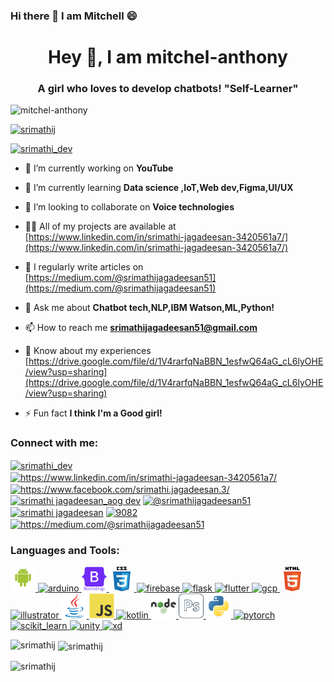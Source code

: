 ### Hi there 👋 I am Mitchell 😄

<!--
**Mitchell-Anthony/Mitchell-Anthony** is a ✨ _special_ ✨ repository because its `README.md` (this file) appears on your GitHub profile.

Here are some ideas to get you started:

- 🔭 I’m currently working on ...
- 🌱 I’m currently learning ...
- 👯 I’m looking to collaborate on ...
- 🤔 I’m looking for help with ...
- 💬 Ask me about ...
- 📫 How to reach me: ...
- 😄 Pronouns: ...
- ⚡ Fun fact: ...
-->
<h1 align="center">Hey 👋, I am mitchel-anthony</h1>
<h3 align="center">A girl who loves to develop chatbots! "Self-Learner"</h3>

<p align="left"> <img src="https://komarev.com/ghpvc/?username=mitchell-anthony&label=Profile%20views&color=blueviolet&style=flat" alt="mitchel-anthony" /> </p>

<p align="left"> <a href="https://github.com/ryo-ma/github-profile-trophy"><img src="https://github-profile-trophy.vercel.app/?username=mitchell-anthony" alt="srimathij" /></a> </p>

<p align="left"> <a href="https://twitter.com/srimathi_dev" target="blank"><img src="https://img.shields.io/twitter/follow/srimathi_dev?logo=twitter&style=for-the-badge" alt="srimathi_dev" /></a> </p>

- 🔭 I’m currently working on **YouTube**

- 🌱 I’m currently learning **Data science ,IoT,Web dev,Figma,UI/UX**

- 👯 I’m looking to collaborate on **Voice technologies**

- 👨‍💻 All of my projects are available at [https://www.linkedin.com/in/srimathi-jagadeesan-3420561a7/](https://www.linkedin.com/in/srimathi-jagadeesan-3420561a7/)

- 📝 I regularly write articles on [https://medium.com/@srimathijagadeesan51](https://medium.com/@srimathijagadeesan51)

- 💬 Ask me about **Chatbot tech,NLP,IBM Watson,ML,Python!**

- 📫 How to reach me **srimathijagadeesan51@gmail.com**

- 📄 Know about my experiences [https://drive.google.com/file/d/1V4rarfqNaBBN_1esfwQ64aG_cL6lyOHE/view?usp=sharing](https://drive.google.com/file/d/1V4rarfqNaBBN_1esfwQ64aG_cL6lyOHE/view?usp=sharing)

- ⚡ Fun fact **I think I'm a Good girl!**

<h3 align="left">Connect with me:</h3>
<p align="left">
<a href="https://twitter.com/srimathi_dev" target="blank"><img align="center" src="https://cdn.jsdelivr.net/npm/simple-icons@3.0.1/icons/twitter.svg" alt="srimathi_dev" height="30" width="40" /></a>
<a href="https://linkedin.com/in/https://www.linkedin.com/in/srimathi-jagadeesan-3420561a7/" target="blank"><img align="center" src="https://cdn.jsdelivr.net/npm/simple-icons@3.0.1/icons/linkedin.svg" alt="https://www.linkedin.com/in/srimathi-jagadeesan-3420561a7/" height="30" width="40" /></a>
<a href="https://fb.com/https://www.facebook.com/srimathi.jagadeesan.3/" target="blank"><img align="center" src="https://cdn.jsdelivr.net/npm/simple-icons@3.0.1/icons/facebook.svg" alt="https://www.facebook.com/srimathi.jagadeesan.3/" height="30" width="40" /></a>
<a href="https://instagram.com/srimathi jagadeesan_aog dev" target="blank"><img align="center" src="https://cdn.jsdelivr.net/npm/simple-icons@3.0.1/icons/instagram.svg" alt="srimathi jagadeesan_aog dev" height="30" width="40" /></a>
<a href="https://medium.com/@srimathijagadeesan51" target="blank"><img align="center" src="https://cdn.jsdelivr.net/npm/simple-icons@3.0.1/icons/medium.svg" alt="@srimathijagadeesan51" height="30" width="40" /></a>
<a href="https://www.youtube.com/c/srimathi jagadeesan" target="blank"><img align="center" src="https://cdn.jsdelivr.net/npm/simple-icons@3.0.1/icons/youtube.svg" alt="srimathi jagadeesan" height="30" width="40" /></a>
<a href="https://discord.gg/9082" target="blank"><img align="center" src="https://cdn.jsdelivr.net/npm/simple-icons@3.0.1/icons/discord.svg" alt="9082" height="30" width="40" /></a>
<a href="/https://medium.com/@srimathijagadeesan51" target="blank"><img align="center" src="https://cdn.jsdelivr.net/npm/simple-icons@3.0.1/icons/rss.svg" alt="https://medium.com/@srimathijagadeesan51" height="30" width="40" /></a>
</p>

<h3 align="left">Languages and Tools:</h3>
<p align="left"> <a href="https://developer.android.com" target="_blank"> <img src="https://raw.githubusercontent.com/devicons/devicon/master/icons/android/android-original-wordmark.svg" alt="android" width="40" height="40"/> </a> <a href="https://www.arduino.cc/" target="_blank"> <img src="https://cdn.worldvectorlogo.com/logos/arduino-1.svg" alt="arduino" width="40" height="40"/> </a> <a href="https://getbootstrap.com" target="_blank"> <img src="https://raw.githubusercontent.com/devicons/devicon/master/icons/bootstrap/bootstrap-plain-wordmark.svg" alt="bootstrap" width="40" height="40"/> </a> <a href="https://www.w3schools.com/css/" target="_blank"> <img src="https://raw.githubusercontent.com/devicons/devicon/master/icons/css3/css3-original-wordmark.svg" alt="css3" width="40" height="40"/> </a> <a href="https://firebase.google.com/" target="_blank"> <img src="https://www.vectorlogo.zone/logos/firebase/firebase-icon.svg" alt="firebase" width="40" height="40"/> </a> <a href="https://flask.palletsprojects.com/" target="_blank"> <img src="https://www.vectorlogo.zone/logos/pocoo_flask/pocoo_flask-icon.svg" alt="flask" width="40" height="40"/> </a> <a href="https://flutter.dev" target="_blank"> <img src="https://www.vectorlogo.zone/logos/flutterio/flutterio-icon.svg" alt="flutter" width="40" height="40"/> </a> <a href="https://cloud.google.com" target="_blank"> <img src="https://www.vectorlogo.zone/logos/google_cloud/google_cloud-icon.svg" alt="gcp" width="40" height="40"/> </a> <a href="https://www.w3.org/html/" target="_blank"> <img src="https://raw.githubusercontent.com/devicons/devicon/master/icons/html5/html5-original-wordmark.svg" alt="html5" width="40" height="40"/> </a> <a href="https://www.adobe.com/in/products/illustrator.html" target="_blank"> <img src="https://www.vectorlogo.zone/logos/adobe_illustrator/adobe_illustrator-icon.svg" alt="illustrator" width="40" height="40"/> </a> <a href="https://www.java.com" target="_blank"> <img src="https://raw.githubusercontent.com/devicons/devicon/master/icons/java/java-original.svg" alt="java" width="40" height="40"/> </a> <a href="https://developer.mozilla.org/en-US/docs/Web/JavaScript" target="_blank"> <img src="https://raw.githubusercontent.com/devicons/devicon/master/icons/javascript/javascript-original.svg" alt="javascript" width="40" height="40"/> </a> <a href="https://kotlinlang.org" target="_blank"> <img src="https://www.vectorlogo.zone/logos/kotlinlang/kotlinlang-icon.svg" alt="kotlin" width="40" height="40"/> </a> <a href="https://nodejs.org" target="_blank"> <img src="https://raw.githubusercontent.com/devicons/devicon/master/icons/nodejs/nodejs-original-wordmark.svg" alt="nodejs" width="40" height="40"/> </a> <a href="https://www.photoshop.com/en" target="_blank"> <img src="https://raw.githubusercontent.com/devicons/devicon/master/icons/photoshop/photoshop-line.svg" alt="photoshop" width="40" height="40"/> </a> <a href="https://www.python.org" target="_blank"> <img src="https://raw.githubusercontent.com/devicons/devicon/master/icons/python/python-original.svg" alt="python" width="40" height="40"/> </a> <a href="https://pytorch.org/" target="_blank"> <img src="https://www.vectorlogo.zone/logos/pytorch/pytorch-icon.svg" alt="pytorch" width="40" height="40"/> </a> <a href="https://scikit-learn.org/" target="_blank"> <img src="https://upload.wikimedia.org/wikipedia/commons/0/05/Scikit_learn_logo_small.svg" alt="scikit_learn" width="40" height="40"/> </a> <a href="https://unity.com/" target="_blank"> <img src="https://www.vectorlogo.zone/logos/unity3d/unity3d-icon.svg" alt="unity" width="40" height="40"/> </a> <a href="https://www.adobe.com/products/xd.html" target="_blank"> <img src="https://cdn.worldvectorlogo.com/logos/adobe-xd.svg" alt="xd" width="40" height="40"/> </a> </p>

<p><img align="left" src="https://github-readme-stats.vercel.app/api/top-langs?username=mitchell-anthony&show_icons=true&locale=en&layout=compact" alt="srimathij" /></p>
<!-- https://github-readme-stats.vercel.app/api?username=mitchell-anthony&count_private=true -->
<p>&nbsp;<img align="center" src="https://github-readme-stats.vercel.app/api?username=mitchell-anthony&show_icons=true&locale=en" alt="srimathij" /></p>

<p><img align="center" src="https://github-readme-streak-stats.herokuapp.com/?user=mitchell-anthony&" alt="srimathij" /></p>

